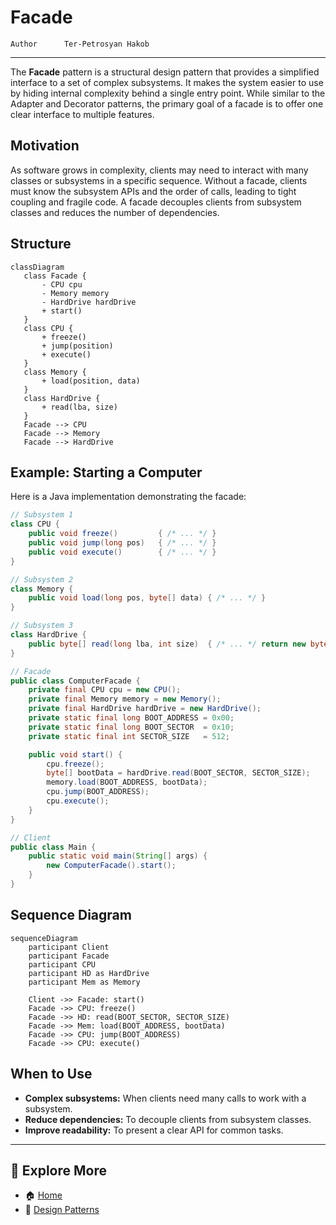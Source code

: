 # Facade

```info
Author      Ter-Petrosyan Hakob
```

---

The **Facade** pattern is a structural design pattern that provides a simplified interface to a set of complex subsystems. 
It makes the system easier to use by hiding internal complexity behind a single entry point. While similar to the 
Adapter and Decorator patterns, the primary goal of a facade is to offer one clear interface to multiple features.

## Motivation

As software grows in complexity, clients may need to interact with many classes or subsystems in a specific sequence. 
Without a facade, clients must know the subsystem APIs and the order of calls, leading to tight coupling and fragile code. 
A facade decouples clients from subsystem classes and reduces the number of dependencies.


## Structure

 ```mermaid
classDiagram
    class Facade {
        - CPU cpu
        - Memory memory
        - HardDrive hardDrive
        + start()
    }
    class CPU {
        + freeze()
        + jump(position)
        + execute()
    }
    class Memory {
        + load(position, data)
    }
    class HardDrive {
        + read(lba, size)
    }
    Facade --> CPU
    Facade --> Memory
    Facade --> HardDrive

```

## Example: Starting a Computer

Here is a Java implementation demonstrating the facade:

```java
// Subsystem 1
class CPU {
    public void freeze()         { /* ... */ }
    public void jump(long pos)   { /* ... */ }
    public void execute()        { /* ... */ }
}

// Subsystem 2
class Memory {
    public void load(long pos, byte[] data) { /* ... */ }
}

// Subsystem 3
class HardDrive {
    public byte[] read(long lba, int size)  { /* ... */ return new byte[size]; }
}

// Facade
public class ComputerFacade {
    private final CPU cpu = new CPU();
    private final Memory memory = new Memory();
    private final HardDrive hardDrive = new HardDrive();
    private static final long BOOT_ADDRESS = 0x00;
    private static final long BOOT_SECTOR  = 0x10;
    private static final int SECTOR_SIZE   = 512;

    public void start() {
        cpu.freeze();
        byte[] bootData = hardDrive.read(BOOT_SECTOR, SECTOR_SIZE);
        memory.load(BOOT_ADDRESS, bootData);
        cpu.jump(BOOT_ADDRESS);
        cpu.execute();
    }
}

// Client
public class Main {
    public static void main(String[] args) {
        new ComputerFacade().start();
    }
}
```

## Sequence Diagram

```mermaid
sequenceDiagram
    participant Client
    participant Facade
    participant CPU
    participant HD as HardDrive
    participant Mem as Memory

    Client ->> Facade: start()
    Facade ->> CPU: freeze()
    Facade ->> HD: read(BOOT_SECTOR, SECTOR_SIZE)
    Facade ->> Mem: load(BOOT_ADDRESS, bootData)
    Facade ->> CPU: jump(BOOT_ADDRESS)
    Facade ->> CPU: execute()
```

## When to Use

- **Complex subsystems:** When clients need many calls to work with a subsystem.
- **Reduce dependencies:** To decouple clients from subsystem classes.
- **Improve readability:** To present a clear API for common tasks.

---

## 📌 Explore More

- 🏠 [Home](./../../README.md)
- 🎨 [ Design Patterns](./../tutorials.md)